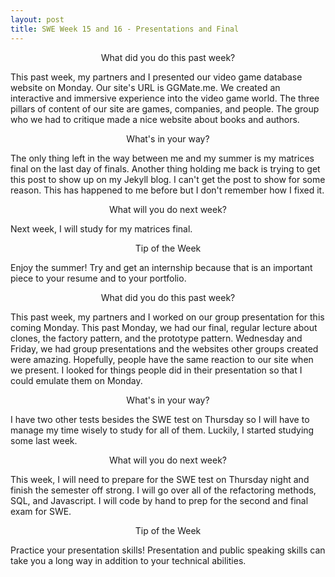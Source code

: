 ```yaml
---
layout: post
title: SWE Week 15 and 16 - Presentations and Final
---
```


<p align="center"> What did you do this past week? </p>
This past week, my partners and I presented our video game database website on Monday. Our site's URL is GGMate.me. We created an interactive and immersive experience into the video game world. The three pillars of content of our site are games, companies, and people. The group who we had to critique made a nice website about books and authors.

<p align="center"> What's in your way? </p>
The only thing left in the way between me and my summer is my matrices final on the last day of finals. Another thing holding me back is trying to get this post to show up on my Jekyll blog. I can't get the post to show for some reason. This has happened to me before but I don't remember how I fixed it.

<p align="center"> What will you do next week? </p>
Next week, I will study for my matrices final.

<p align="center"> Tip of the Week </p>
Enjoy the summer! Try and get an internship because that is an important piece to your resume and to your portfolio.

<p align="center"> What did you do this past week? </p>
This past week, my partners and I worked on our group presentation for this coming Monday. This past Monday, we had our final, regular lecture about clones, the factory pattern, and the prototype pattern. Wednesday and Friday, we had group presentations and the websites other groups created were amazing. Hopefully, people have the same reaction to our site when we present. I looked for things people did in their presentation so that I could emulate them on Monday.

<p align="center"> What's in your way? </p>
I have two other tests besides the SWE test on Thursday so I will have to manage my time wisely to study for all of them. Luckily, I started studying some last week.

<p align="center"> What will you do next week? </p>
This week, I will need to prepare for the SWE test on Thursday night and finish the semester off strong. I will go over all of the refactoring methods, SQL, and Javascript. I will code by hand to prep for the second and final exam for SWE.

<p align="center"> Tip of the Week </p>
Practice your presentation skills! Presentation and public speaking skills can take you a long way in addition to your technical abilities.
